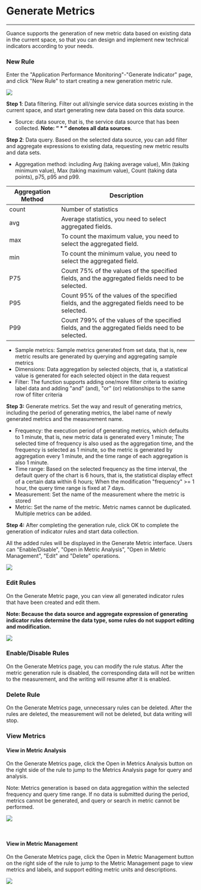 # Generate Metrics
---


Guance supports the generation of new metric data based on existing data in the current space, so that you can design and implement new technical indicators according to your needs.

### New Rule

Enter the "Application Performance Monitoring"-"Generate Indicator" page, and click "New Rule" to start creating a new generation metric rule.

![](img/3.apm_12.png)

**Step 1**: Data filtering. Filter out all/single service data sources existing in the current space, and start generating new data based on this data source.

- Source: data source, that is, the service data source that has been collected. **Note: “ * ” denotes all data sources**.

**Step 2**: Data query. Based on the selected data source, you can add filter and aggregate expressions to existing data, requesting new metric results and data sets.

- Aggregation method: including Avg (taking average value), Min (taking minimum value), Max (taking maximum value), Count (taking data points), p75, p95 and p99.

| Aggregation Method | Description |
| --- | --- |
| count | Number of statistics |
| avg | Average statistics, you need to select aggregated fields. |
| max | To count the maximum value, you need to select the aggregated field. |
| min | To count the minimum value, you need to select the aggregated field. |
| P75 | Count 75% of the values of the specified fields, and the aggregated fields need to be selected. |
| P95 | Count 95% of the values of the specified fields, and the aggregated fields need to be selected. |
| P99 | Count 799% of the values of the specified fields, and the aggregated fields need to be selected. |

- Sample metrics: Sample metrics generated from set data, that is, new metric results are generated by querying and aggregating sample metrics
- Dimensions: Data aggregation by selected objects, that is, a statistical value is generated for each selected object in the data request
- Filter: The function supports adding one/more filter criteria to existing label data and adding "and" (and), "or" (or) relationships to the same row of filter criteria

**Step 3:** Generate metrics. Set the way and result of generating metrics, including the period of generating metrics, the label name of newly generated metrics and the measurement name.

- Frequency: the execution period of generating metrics, which defaults to 1 minute, that is, new metric data is generated every 1 minute; The selected time of frequency is also used as the aggregation time, and the frequency is selected as 1 minute, so the metric is generated by aggregation every 1 minute, and the time range of each aggregation is also 1 minute.
- Time range: Based on the selected frequency as the time interval, the default query of the chart is 6 hours, that is, the statistical display effect of a certain data within 6 hours; When the modification "frequency" >= 1 hour, the query time range is fixed at 7 days.
- Measurement: Set the name of the measurement where the metric is stored
- Metric: Set the name of the metric. Metric names cannot be duplicated. Multiple metrics can be added.

**Step 4:** After completing the generation rule, click OK to complete the generation of indicator rules and start data collection.

All the added rules will be displayed in the Generate Metric interface. Users can "Enable/Disable", "Open in Metric Analysis", "Open in Metric Management", "Edit" and "Delete" operations.

![](img/3.apm_13.png)

### Edit Rules

On the Generate Metric page, you can view all generated indicator rules that have been created and edit them.

**Note: Because the data source and aggregate expression of generating indicator rules determine the data type, some rules do not support editing and modification.**

![](img/3.apm_14.png)

### Enable/Disable Rules

On the Generate Metrics page, you can modify the rule status. After the metric generation rule is disabled, the corresponding data will not be written to the measurement, and the writing will resume after it is enabled.

### Delete Rule

On the Generate Metrics page, unnecessary rules can be deleted. After the rules are deleted, the measurement will not be deleted, but data writing will stop.

### View Metrics

#### View in Metric Analysis

On the Generate Metrics page, click the Open in Metrics Analysis button on the right side of the rule to jump to the Metrics Analysis page for query and analysis.

Note: Metrics generation is based on data aggregation within the selected frequency and query time range. If no data is submitted during the period, metrics cannot be generated, and query or search in metric cannot be performed.

![](img/5.log_metric_2.png)

​	

#### View in Metric Management

On the Generate Metrics page, click the Open in Metric Management button on the right side of the rule to jump to the Metric Management page to view metrics and labels, and support editing metric units and descriptions.

![](img/5.log_metric_3.png)
